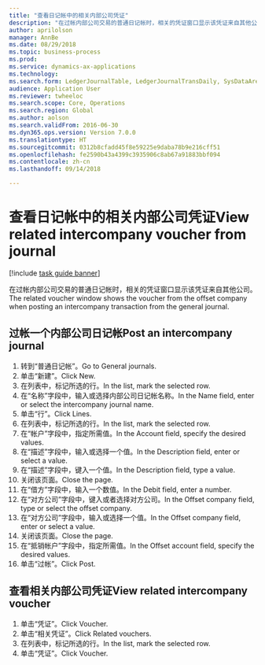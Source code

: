 ```yaml
--- 
title: "查看日记帐中的相关内部公司凭证"
description: "在过帐内部公司交易的普通日记帐时，相关的凭证窗口显示该凭证来自其他公司。"
author: aprilolson
manager: AnnBe
ms.date: 08/29/2018
ms.topic: business-process
ms.prod: 
ms.service: dynamics-ax-applications
ms.technology: 
ms.search.form: LedgerJournalTable, LedgerJournalTransDaily, SysDataAreaSelectLookup, LedgerTransVoucher, LedgerTransRelatedVouchers
audience: Application User
ms.reviewer: twheeloc
ms.search.scope: Core, Operations
ms.search.region: Global
ms.author: aolson
ms.search.validFrom: 2016-06-30
ms.dyn365.ops.version: Version 7.0.0
ms.translationtype: HT
ms.sourcegitcommit: 0312b8cfadd45f8e59225e9daba78b9e216cff51
ms.openlocfilehash: fe2590b43a4399c3935906c8ab67a91883bbf094
ms.contentlocale: zh-cn
ms.lasthandoff: 09/14/2018

---
```

# <a name="view-related-intercompany-voucher-from-journal"></a><span data-ttu-id="a2e0e-103">查看日记帐中的相关内部公司凭证</span><span class="sxs-lookup"><span data-stu-id="a2e0e-103">View related intercompany voucher from journal</span></span>

[!include [task guide banner](../../includes/task-guide-banner.md)]

<span data-ttu-id="a2e0e-104">在过帐内部公司交易的普通日记帐时，相关的凭证窗口显示该凭证来自其他公司。</span><span class="sxs-lookup"><span data-stu-id="a2e0e-104">The related voucher window shows the voucher from the offset company when posting an intercompany transaction from the general journal.</span></span>


## <a name="post-an-intercompany-journal"></a><span data-ttu-id="a2e0e-105">过帐一个内部公司日记帐</span><span class="sxs-lookup"><span data-stu-id="a2e0e-105">Post an intercompany journal</span></span>
1. <span data-ttu-id="a2e0e-106">转到“普通日记帐”。</span><span class="sxs-lookup"><span data-stu-id="a2e0e-106">Go to General journals.</span></span>
2. <span data-ttu-id="a2e0e-107">单击“新建”。</span><span class="sxs-lookup"><span data-stu-id="a2e0e-107">Click New.</span></span>
3. <span data-ttu-id="a2e0e-108">在列表中，标记所选的行。</span><span class="sxs-lookup"><span data-stu-id="a2e0e-108">In the list, mark the selected row.</span></span>
4. <span data-ttu-id="a2e0e-109">在“名称”字段中，输入或选择内部公司日记帐名称。</span><span class="sxs-lookup"><span data-stu-id="a2e0e-109">In the Name field, enter or select the intercompany journal name.</span></span>
5. <span data-ttu-id="a2e0e-110">单击“行”。</span><span class="sxs-lookup"><span data-stu-id="a2e0e-110">Click Lines.</span></span>
6. <span data-ttu-id="a2e0e-111">在列表中，标记所选的行。</span><span class="sxs-lookup"><span data-stu-id="a2e0e-111">In the list, mark the selected row.</span></span>
7. <span data-ttu-id="a2e0e-112">在“帐户”字段中，指定所需值。</span><span class="sxs-lookup"><span data-stu-id="a2e0e-112">In the Account field, specify the desired values.</span></span>
8. <span data-ttu-id="a2e0e-113">在“描述”字段中，输入或选择一个值。</span><span class="sxs-lookup"><span data-stu-id="a2e0e-113">In the Description field, enter or select a value.</span></span>
9. <span data-ttu-id="a2e0e-114">在“描述”字段中，键入一个值。</span><span class="sxs-lookup"><span data-stu-id="a2e0e-114">In the Description field, type a value.</span></span>
10. <span data-ttu-id="a2e0e-115">关闭该页面。</span><span class="sxs-lookup"><span data-stu-id="a2e0e-115">Close the page.</span></span>
11. <span data-ttu-id="a2e0e-116">在“借方”字段中，输入一个数值。</span><span class="sxs-lookup"><span data-stu-id="a2e0e-116">In the Debit field, enter a number.</span></span>
12. <span data-ttu-id="a2e0e-117">在“对方公司”字段中，键入或者选择对方公司。</span><span class="sxs-lookup"><span data-stu-id="a2e0e-117">In the Offset company field, type or select the offset company.</span></span>
13. <span data-ttu-id="a2e0e-118">在“对方公司”字段中，输入或选择一个值。</span><span class="sxs-lookup"><span data-stu-id="a2e0e-118">In the Offset company field, enter or select a value.</span></span>
14. <span data-ttu-id="a2e0e-119">关闭该页面。</span><span class="sxs-lookup"><span data-stu-id="a2e0e-119">Close the page.</span></span>
15. <span data-ttu-id="a2e0e-120">在“抵销帐户”字段中，指定所需值。</span><span class="sxs-lookup"><span data-stu-id="a2e0e-120">In the Offset account field, specify the desired values.</span></span>
16. <span data-ttu-id="a2e0e-121">单击“过帐”。</span><span class="sxs-lookup"><span data-stu-id="a2e0e-121">Click Post.</span></span>

## <a name="view-related-intercompany-voucher"></a><span data-ttu-id="a2e0e-122">查看相关内部公司凭证</span><span class="sxs-lookup"><span data-stu-id="a2e0e-122">View related intercompany voucher</span></span>
1. <span data-ttu-id="a2e0e-123">单击“凭证”。</span><span class="sxs-lookup"><span data-stu-id="a2e0e-123">Click Voucher.</span></span>
2. <span data-ttu-id="a2e0e-124">单击“相关凭证”。</span><span class="sxs-lookup"><span data-stu-id="a2e0e-124">Click Related vouchers.</span></span>
3. <span data-ttu-id="a2e0e-125">在列表中，标记所选的行。</span><span class="sxs-lookup"><span data-stu-id="a2e0e-125">In the list, mark the selected row.</span></span>
4. <span data-ttu-id="a2e0e-126">单击“凭证”。</span><span class="sxs-lookup"><span data-stu-id="a2e0e-126">Click Voucher.</span></span>


